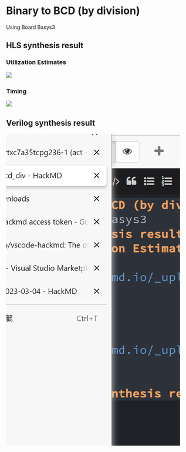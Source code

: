 # Binary to BCD (by division)
Using Board Basys3
## HLS synthesis result
### Utilization Estimates
![](https://hackmd.io/_uploads/r17hrcihn.png)

### Timing
![](https://hackmd.io/_uploads/rknGD5j33.png)

## Verilog synthesis result
![](image.png)